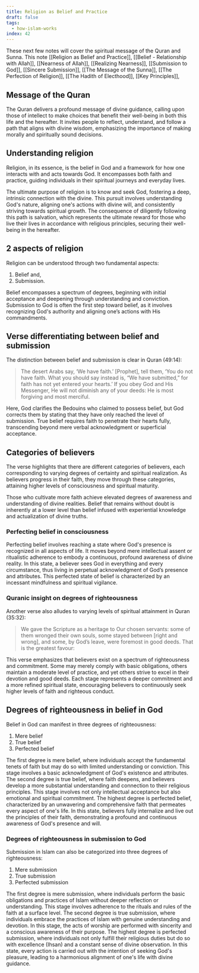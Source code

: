 ```yaml
---
title: Religion as Belief and Practice
draft: false
tags:
  - how-islam-works
index: 42
---
```

These next few notes will cover the spiritual message of the Quran and Sunna. This note [[Religion as Belief and Practice]], [[Belief - Relationship with Allah]], [[Nearness of Allah]], [[Realizing Nearness]], [[Submission to God]], [[Sincere Submission]], [[The Message of the Sunna]], [[The Perfection of Religion]], [[The Hadith of Electhood]], [[Key Principles]],

## Message of the Quran
The Quran delivers a profound message of divine guidance, calling upon those of intellect to make choices that benefit their well-being in both this life and the hereafter. It invites people to reflect, understand, and follow a path that aligns with divine wisdom, emphasizing the importance of making morally and spiritually sound decisions.

## Understanding religion
Religion, in its essence, is the belief in God and a framework for how one interacts with and acts towards God. It encompasses both faith and practice, guiding individuals in their spiritual journeys and everyday lives.

The ultimate purpose of religion is to know and seek God, fostering a deep, intrinsic connection with the divine. This pursuit involves understanding God's nature, aligning one's actions with divine will, and consistently striving towards spiritual growth. The consequence of diligently following this path is salvation, which represents the ultimate reward for those who live their lives in accordance with religious principles, securing their well-being in the hereafter.

## 2 aspects of religion

Religion can be understood through two fundamental aspects: 

1. Belief and,
2. Submission. 

Belief encompasses a spectrum of degrees, beginning with initial acceptance and deepening through understanding and conviction. Submission to God is often the first step toward belief, as it involves recognizing God's authority and aligning one’s actions with His commandments. 

## Verse differentiating between belief and submission

The distinction between belief and submission is clear in Quran (49:14): 

> The desert Arabs say, ‘We have faith.’ [Prophet], tell them, ‘You do not have faith. What you should say instead is, “We have submitted,” for faith has not yet entered your hearts.’ If you obey God and His Messenger, He will not diminish any of your deeds: He is most forgiving and most merciful.

Here, God clarifies the Bedouins who claimed to possess belief, but God corrects them by stating that they have only reached the level of submission. True belief requires faith to penetrate their hearts fully, transcending beyond mere verbal acknowledgment or superficial acceptance.

## Categories of believers

The verse highlights that there are different categories of believers, each corresponding to varying degrees of certainty and spiritual realization. As believers progress in their faith, they move through these categories, attaining higher levels of consciousness and spiritual maturity. 

Those who cultivate more faith achieve elevated degrees of awareness and understanding of divine realities. Belief that remains without doubt is inherently at a lower level than belief infused with experiential knowledge and actualization of divine truths.

### Perfecting belief in consciousness

Perfecting belief involves reaching a state where God's presence is recognized in all aspects of life. It moves beyond mere intellectual assent or ritualistic adherence to embody a continuous, profound awareness of divine reality. In this state, a believer sees God in everything and every circumstance, thus living in perpetual acknowledgment of God’s presence and attributes. This perfected state of belief is characterized by an incessant mindfulness and spiritual vigilance.

### Quranic insight on degrees of righteousness

Another verse also alludes to varying levels of spiritual attainment in Quran (35:32): 

> We gave the Scripture as a heritage to Our chosen servants: some of them wronged their own souls, some stayed between [right and wrong], and some, by God’s leave, were foremost in good deeds. That is the greatest favour:

This verse emphasizes that believers exist on a spectrum of righteousness and commitment. Some may merely comply with basic obligations, others maintain a moderate level of practice, and yet others strive to excel in their devotion and good deeds. Each stage represents a deeper commitment and a more refined spiritual state, encouraging believers to continuously seek higher levels of faith and righteous conduct.

## Degrees of righteousness in belief in God

Belief in God can manifest in three degrees of righteousness:

1. Mere belief
2. True belief
3. Perfected belief

The first degree is mere belief, where individuals accept the fundamental tenets of faith but may do so with limited understanding or conviction. This stage involves a basic acknowledgment of God's existence and attributes. The second degree is true belief, where faith deepens, and believers develop a more substantial understanding and connection to their religious principles. This stage involves not only intellectual acceptance but also emotional and spiritual commitment. The highest degree is perfected belief, characterized by an unwavering and comprehensive faith that permeates every aspect of one's life. In this state, believers fully internalize and live out the principles of their faith, demonstrating a profound and continuous awareness of God's presence and will.

### Degrees of righteousness in submission to God

Submission in Islam can also be categorized into three degrees of righteousness: 

1. Mere submission
2. True submission
3. Perfected submission

The first degree is mere submission, where individuals perform the basic obligations and practices of Islam without deeper reflection or understanding. This stage involves adherence to the rituals and rules of the faith at a surface level. The second degree is true submission, where individuals embrace the practices of Islam with genuine understanding and devotion. In this stage, the acts of worship are performed with sincerity and a conscious awareness of their purpose. The highest degree is perfected submission, where individuals not only fulfill their religious duties but do so with excellence (Ihsan) and a constant sense of divine observation. In this state, every action is carried out with the intention of seeking God's pleasure, leading to a harmonious alignment of one's life with divine guidance.